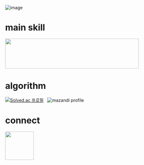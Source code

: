 
![image](https://user-images.githubusercontent.com/94586184/230788988-b090ada6-fd37-4394-ad2f-be1656f4a451.png)

# main skill
<img src="https://user-images.githubusercontent.com/94586184/230787271-456fdc61-f053-46ad-85d4-12fe1608309e.png" width="430" height="96.84"/>

# algorithm
[![Solved.ac
프로필](http://mazassumnida.wtf/api/v2/generate_badge?boj=hno05039)](https://solved.ac/hno05039)&nbsp; &nbsp;![mazandi profile](http://mazandi.herokuapp.com/api?handle=hno05039&theme=defalut)

# connect

 <a href="mailto:slingan34@gmail.com/"><img src="https://user-images.githubusercontent.com/94586184/230788393-a6671b97-eea3-4140-843b-9a3c6bd225e7.png" width="92" height="92"/></a>
 
